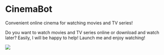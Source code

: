 # CinemaBot
Convenient online cinema for watching movies and TV series!

Do you want to watch movies and TV series online or download and watch later? Easily, I will be happy to help! Launch me and enjoy watching!

![](СinemaBot.jpg)
